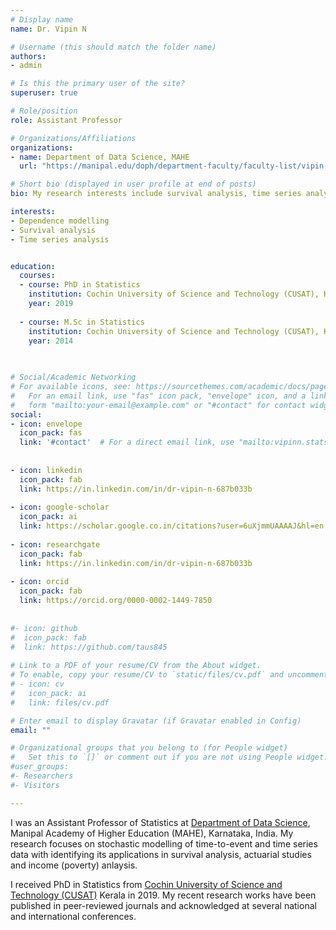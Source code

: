 ```yaml
---
# Display name
name: Dr. Vipin N

# Username (this should match the folder name)
authors:
- admin

# Is this the primary user of the site?
superuser: true

# Role/position
role: Assistant Professor

# Organizations/Affiliations
organizations:
- name: Department of Data Science, MAHE
  url: "https://manipal.edu/doph/department-faculty/faculty-list/vipin-n/_jcr_content.html"

# Short bio (displayed in user profile at end of posts)
bio: My research interests include survival analysis, time series analysis and dependence modelling of multivariate random vectors.

interests:
- Dependence modelling
- Survival analysis
- Time series analysis


education:
  courses:
  - course: PhD in Statistics
    institution: Cochin University of Science and Technology (CUSAT), Kerala, India
    year: 2019
    
  - course: M.Sc in Statistics
    institution: Cochin University of Science and Technology (CUSAT), Kerala, India
    year: 2014
    
  

# Social/Academic Networking
# For available icons, see: https://sourcethemes.com/academic/docs/page-builder/#icons
#   For an email link, use "fas" icon pack, "envelope" icon, and a link in the
#   form "mailto:your-email@example.com" or "#contact" for contact widget.
social:
- icon: envelope
  icon_pack: fas
  link: '#contact'  # For a direct email link, use "mailto:vipinn.stats@gmail.com".
  
  
- icon: linkedin
  icon_pack: fab
  link: https://in.linkedin.com/in/dr-vipin-n-687b033b
  
- icon: google-scholar
  icon_pack: ai
  link: https://scholar.google.co.in/citations?user=6uXjmmUAAAAJ&hl=en
  
- icon: researchgate
  icon_pack: fab
  link: https://in.linkedin.com/in/dr-vipin-n-687b033b  
  
- icon: orcid
  icon_pack: fab
  link: https://orcid.org/0000-0002-1449-7850
  
  
#- icon: github
#  icon_pack: fab
#  link: https://github.com/taus845
  
# Link to a PDF of your resume/CV from the About widget.
# To enable, copy your resume/CV to `static/files/cv.pdf` and uncomment the lines below.
# - icon: cv
#   icon_pack: ai
#   link: files/cv.pdf

# Enter email to display Gravatar (if Gravatar enabled in Config)
email: ""

# Organizational groups that you belong to (for People widget)
#   Set this to `[]` or comment out if you are not using People widget.
#user_groups:
#- Researchers
#- Visitors

---
```


I was an Assistant Professor of Statistics at [Department of Data Science](https://manipal.edu/doph/department-faculty/department-list/data-science.html), Manipal Academy of Higher Education (MAHE), Karnataka, India. My research focuses on stochastic modelling of  time-to-event and time series data with identifying its applications in survival analysis, actuarial studies and income (poverty) anlaysis. 

I received PhD in Statistics from [Cochin University of Science and Technology (CUSAT)](http://stats.cusat.ac.in/) Kerala in 2019. My recent research works have been published in peer-reviewed journals and  acknowledged at several national and international conferences.
